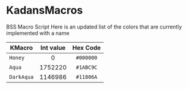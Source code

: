 # KadansMacros
BSS Macro Script
Here is an updated list of the colors that are currently implemented with a name

| KMacro              | Int value | Hex Code  |
|---------------------|:---------:|:---------:|
| `Honey`             |     0     | `#000000` |
| `Aqua`              |  1752220  | `#1ABC9C` |
| `DarkAqua`          |  1146986  | `#11806A` |


